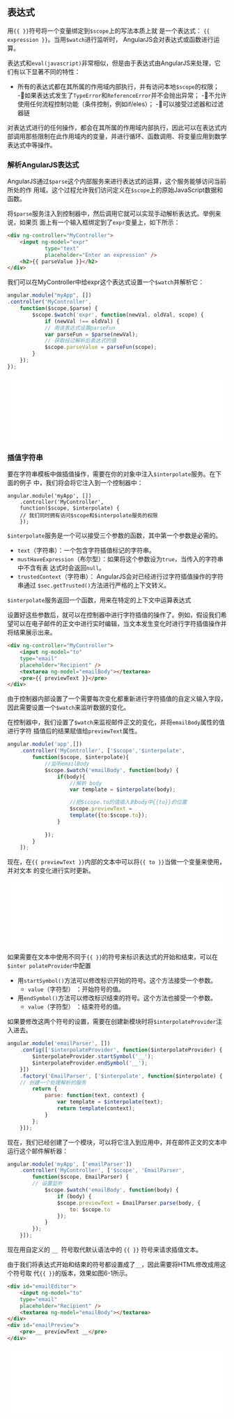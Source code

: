 ## 表达式

用`{{ }}`符号将一个变量绑定到`$scope`上的写法本质上就
是一个表达式： `{{ expression }}`。当用`$watch`进行监听时， AngularJS会对表达式或函数进行运算。

表达式和`eval(javascript)`非常相似，但是由于表达式由AngularJS来处理，它们有以下显著不同的特性：

-  所有的表达式都在其所属的作用域内部执行，并有访问本地`$scope`的权限；
-如果表达式发生了`TypeError`和`ReferenceError`并不会抛出异常；
-不允许使用任何流程控制功能（条件控制，例如if/eles）；
-可以接受过滤器和过滤器链

对表达式进行的任何操作，都会在其所属的作用域内部执行，因此可以在表达式内部调用那些限制在此作用域内的变量，并进行循环、函数调用、将变量应用到数学表达式中等操作。


### 解析AngularJS表达式

AngularJS通过`$parse`这个内部服务来进行表达式的运算，这个服务能够访问当前所处的作
用域。这个过程允许我们访问定义在`$scope`上的原始JavaScript数据和函数。

将`$parse`服务注入到控制器中，然后调用它就可以实现手动解析表达式。举例来说，如果页
面上有一个输入框绑定到了`expr`变量上，如下所示：

```html
<div ng-controller="MyController">
    <input ng-model="expr"
            type="text"
            placeholder="Enter an expression" />
    <h2>{{ parseValue }}</h2>
</div>
```

我们可以在MyController中给expr这个表达式设置一个`$watch`并解析它：

```js
angular.module("myApp", [])
.controller('MyController',
    function($scope,$parse) {
        $scope.$watch('expr', function(newVal, oldVal, scope) {
            if (newVal !== oldVal) {
            // 用该表达式设置parseFun
            var parseFun = $parse(newVal);
            // 获取经过解析后表达式的值
            $scope.parseValue = parseFun(scope);
        }
    });
});
```

<iframe frameborder="0" width="100%" src="partial/notes/angular/iframe/1.1.5.1.html">
</iframe>


### 插值字符串

要在字符串模板中做插值操作，需要在你的对象中注入`$interpolate`服务。在下面的例子
中，我们将会将它注入到一个控制器中：

```
angular.module('myApp', [])
    .controller('MyController',
    function($scope, $interpolate) {
    // 我们同时拥有访问$scope和$interpolate服务的权限
    });
```

`$interpolate`服务是一个可以接受三个参数的函数，其中第一个参数是必需的。

- `text`（字符串）：一个包含字符插值标记的字符串。
- `mustHaveExpression`（布尔型）：如果将这个参数设为`true`，当传入的字符串中不含有表
达式时会返回`null`。
- `trustedContext`（字符串）： AngularJS会对已经进行过字符插值操作的字符串通过
`$sec.getTrusted()`方法进行严格的上下文转义。


`$interpolate`服务返回一个函数，用来在特定的上下文中运算表达式

设置好这些参数后，就可以在控制器中进行字符插值的操作了。例如，假设我们希望可以在电子邮件的正文中进行实时编辑，当文本发生变化时进行字符插值操作并将结果展示出来。

```html
<div ng-controller="MyController">
    <input ng-model="to"
    type="email"
    placeholder="Recipient" />
    <textarea ng-model="emailBody"></textarea>
    <pre>{{ previewText }}</pre>
</div>
```

由于控制器内部设置了一个需要每次变化都重新进行字符插值的自定义输入字段，因此需要设置一个`$watch`来监听数据的变化。

在控制器中，我们设置了`$watch`来监视邮件正文的变化，并将`emailBody`属性的值进行字符
插值后的结果赋值给`previewText`属性。

```js
angular.module('app',[])
    .controller('MyController', ['$scope','$interpolate', 
        function($scope, $interpolate){
            //监听emailBody
            $scope.$watch('emailBody', function(body) {
                if(body){
                    //解析 body
                    var template = $interpolate(body);

                    //把$scope.to的值插入到body中{{to}}的位置
                    $scope.previewText = 
                    template({to:$scope.to});
                }
                
            });
        }
    ]);

```

现在，在`{{ previewText }}`内部的文本中可以将`{{ to }}`当做一个变量来使用，并对文本
的变化进行实时更新。
<iframe frameborder="0" width="100%" src="partial/notes/angular/iframe/1.1.5.2.html">
</iframe>

如果需要在文本中使用不同于`{{ }}`的符号来标识表达式的开始和结束，可以在
`$inter polateProvider`中配置

- 用`startSymbol()`方法可以修改标识开始的符号。这个方法接受一个参数。
    + `value`（字符型） ：开始符号的值。
- 用`endSymbol()`方法可以修改标识结束的符号。这个方法也接受一个参数。
    + `value`（字符型） ：结束符号的值。

如果要修改这两个符号的设置，需要在创建新模块时将`$interpolateProvider`注入进去。


```js
angular.module('emailParser', [])
    .config(['$interpolateProvider', function($interpolateProvider) {
        $interpolateProvider.startSymbol('__');
        $interpolateProvider.endSymbol('__');
    }])
    .factory('EmailParser', ['$interpolate', function($interpolate) {
    // 创建一个处理解析的服务
        return {
            parse: function(text, context) {
                var template = $interpolate(text);
                return template(context);
            }
        };
    }]);

```

现在，我们已经创建了一个模块，可以将它注入到应用中，并在邮件正文的文本中运行这个邮件解析器：

```js
angular.module('myApp', ['emailParser'])
    .controller('MyController', ['$scope', 'EmailParser',
        function($scope, EmailParser) {
        // 设置监听
            $scope.$watch('emailBody', function(body) {
                if (body) {
                $scope.previewText = EmailParser.parse(body, {
                    to: $scope.to
                });
            }
        });
    }]);
```

现在用自定义的 `__ `符号取代默认语法中的 `{{ }}` 符号来请求插值文本。

由于我们将表达式开始和结束的符号都设置成了`__`，因此需要将HTML修改成用这个符号取
代`{{ }}`的版本，效果如图6-1所示。

```html
<div id="emailEditor">
    <input ng-model="to"
    type="email"
    placeholder="Recipient" />
    <textarea ng-model="emailBody"></textarea>
</div>
<div id="emailPreview">
    <pre>__ previewText __</pre>
</div>
```

<iframe frameborder="0" width="100%" src="partial/notes/angular/iframe/1.1.5.3.html">
</iframe>